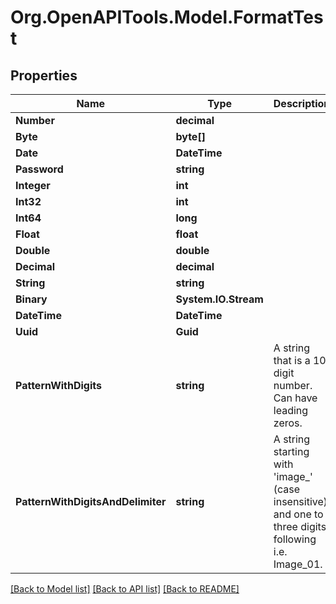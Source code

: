 # Org.OpenAPITools.Model.FormatTest

## Properties

Name | Type | Description | Notes
------------ | ------------- | ------------- | -------------
**Number** | **decimal** |  | 
**Byte** | **byte[]** |  | 
**Date** | **DateTime** |  | 
**Password** | **string** |  | 
**Integer** | **int** |  | [optional] 
**Int32** | **int** |  | [optional] 
**Int64** | **long** |  | [optional] 
**Float** | **float** |  | [optional] 
**Double** | **double** |  | [optional] 
**Decimal** | **decimal** |  | [optional] 
**String** | **string** |  | [optional] 
**Binary** | **System.IO.Stream** |  | [optional] 
**DateTime** | **DateTime** |  | [optional] 
**Uuid** | **Guid** |  | [optional] 
**PatternWithDigits** | **string** | A string that is a 10 digit number. Can have leading zeros. | [optional] 
**PatternWithDigitsAndDelimiter** | **string** | A string starting with &#39;image_&#39; (case insensitive) and one to three digits following i.e. Image_01. | [optional] 

[[Back to Model list]](../../README.md#documentation-for-models) [[Back to API list]](../../README.md#documentation-for-api-endpoints) [[Back to README]](../../README.md)


